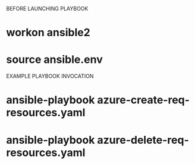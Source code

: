 BEFORE LAUNCHING PLAYBOOK
# workon ansible2
# source ansible.env

EXAMPLE PLAYBOOK INVOCATION
# ansible-playbook azure-create-req-resources.yaml
# ansible-playbook azure-delete-req-resources.yaml


